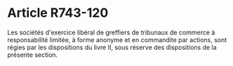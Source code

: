 # Article R743-120

Les sociétés d'exercice libéral de greffiers de tribunaux de commerce à responsabilité limitée, à forme anonyme et en commandite par actions, sont régies par les dispositions du livre II, sous réserve des dispositions de la présente section.
